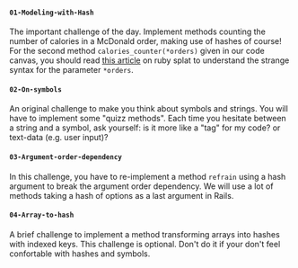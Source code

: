 #### `01-Modeling-with-Hash`

The important challenge of the day. Implement methods counting the number of calories in a McDonald order, making use of hashes of course! For the second method `calories_counter(*orders)` given in our code canvas, you should read [this article](http://endofline.wordpress.com/2011/01/21/the-strange-ruby-splat/) on ruby splat to understand the strange syntax for the parameter `*orders`.

#### `02-On-symbols`
An original challenge to make you think about symbols and strings. You will have to implement some "quizz methods". Each time you hesitate between a string and a symbol, ask yourself: is it more like a "tag" for my code? or text-data (e.g. user input)?

#### `03-Argument-order-dependency`
In this challenge, you have to re-implement a method `refrain` using a hash argument to break the argument order dependency. We will use a lot of methods taking a hash of options as a last argument in Rails.

#### `04-Array-to-hash`
A brief challenge to implement a method transforming arrays into hashes with indexed keys. This challenge is optional. Don't do it if your don't feel confortable with hashes and symbols.